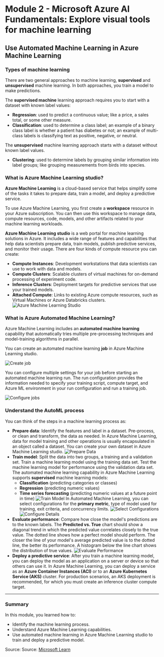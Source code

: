 # Module 2 - Microsoft Azure AI Fundamentals: Explore visual tools for machine learning

## Use Automated Machine Learning in Azure Machine Learning

### Types of machine learning

There are two general approaches to machine learning, **supervised** and **unsupervised** machine learning. In both approaches, you train a model to make predictions.

The **supervised machine** learning approach requires you to start with a dataset with known label values:

* **Regression**: used to predict a continuous value; like a price, a sales total, or some other measure.
* **Classification**: used to determine a class label; an example of a binary class label is whether a patient has diabetes or not; an example of multi-class labels is classifying text as positive, negative, or neutral.

The **unsupervised** machine learning approach starts with a dataset without known label values.

* **Clustering**: used to determine labels by grouping similar information into label groups; like grouping measurements from birds into species.

### What is Azure Machine Learning studio?

**Azure Machine Learning** is a cloud-based service that helps simplify some of the tasks it takes to prepare data, train a model, and deploy a predictive service.

To use Azure Machine Learning, you first create a **workspace** resource in your Azure subscription. You can then use this workspace to manage data, compute resources, code, models, and other artifacts related to your machine learning workloads.

**Azure Machine Learning studio** is a web portal for machine learning solutions in Azure. It includes a wide range of features and capabilities that help data scientists prepare data, train models, publish predictive services, and monitor their usage. There are four kinds of compute resource you can create:

* **Compute Instances**: Development workstations that data scientists can use to work with data and models.
* **Compute Clusters**: Scalable clusters of virtual machines for on-demand processing of experiment code.
* **Inference Clusters**: Deployment targets for predictive services that use your trained models.
* **Attached Compute**: Links to existing Azure compute resources, such as Virtual Machines or Azure Databricks clusters.
![Azure Machine Learning Studio](https://learn.microsoft.com/en-us/training/wwl-data-ai/use-automated-machine-learning/media/studio-home.png)

### What is Azure Automated Machine Learning?

Azure Machine Learning includes an **automated machine learning** capability that automatically tries multiple pre-processing techniques and model-training algorithms in parallel.

You can create an automated machine learning **job** in Azure Machine Learning studio.

![Create job](https://learn.microsoft.com/en-us/training/wwl-data-ai/use-automated-machine-learning/media/automated-machine-learning-portal.png)

You can configure multiple settings for your job before starting an automated machine learning run. The run configuration provides the information needed to specify your training script, compute target, and Azure ML environment in your run configuration and run a training job.

![Configure jobs](https://learn.microsoft.com/en-us/training/wwl-data-ai/use-automated-machine-learning/media/start-job-machine-learning-studio.png)

### Understand the AutoML process

You can think of the steps in a machine learning process as:

* **Prepare data**: Identify the features and label in a dataset. Pre-process, or clean and transform, the data as needed. In Azure Machine Learning, data for model training and other operations is usually encapsulated in an object called a dataset. You can create your own dataset in Azure Machine Learning studio.
  ![Prepare Data](https://learn.microsoft.com/en-us/training/wwl-data-ai/use-automated-machine-learning/media/auto-machine-learning-select-data.png)
* **Train model**: Split the data into two groups, a training and a validation set. Train a machine learning model using the training data set. Test the machine learning model for performance using the validation data set. The automated machine learning capability in Azure Machine Learning supports **supervised** machine learning models:
  * **Classification** (predicting categories or classes)
  * **Regression** (predicting numeric values)
  * **Time series forecasting** (predicting numeric values at a future point in time)
  ![Train Model](https://learn.microsoft.com/en-us/training/wwl-data-ai/use-automated-machine-learning/media/choose-task-settings.png)
  In Automated Machine Learning, you can select configurations for the **primary metric**, type of model used for training, exit criteria, and concurrency limits.
  ![Select Configurations](https://learn.microsoft.com/en-us/training/wwl-data-ai/use-automated-machine-learning/media/machine-learning-run-configurations.png)
  ![Configure Details](https://learn.microsoft.com/en-us/training/wwl-data-ai/use-automated-machine-learning/media/training-validation.png)
* **Evaluate performance**: Compare how close the model's predictions are to the known labels. The **Predicted vs. True** chart should show a diagonal trend in which the predicted value correlates closely to the true value. The dotted line shows how a perfect model should perform. The closer the line of your model's average predicted value is to the dotted line, the better its performance. A histogram below the line chart shows the distribution of true values.
  ![Evaluate Performance](https://learn.microsoft.com/en-us/training/wwl-data-ai/use-automated-machine-learning/media/predicted-vs-true.png)
* **Deploy a predictive service**: After you train a machine learning model, you can deploy the model as an application on a server or device so that others can use it. In Azure Machine Learning, you can deploy a service as an **Azure Container Instances (ACI)** or to an **Azure Kubernetes Service (AKS)** cluster. For production scenarios, an AKS deployment is recommended, for which you must create an inference cluster compute target.

***

### Summary

In this module, you learned how to:

* Identify the machine learning process.
* Understand Azure Machine Learning capabilities.
* Use automated machine learning in Azure Machine Learning studio to train and deploy a predictive model.

Source: Source: [Microsoft Learn](https://learn.microsoft.com/en-us/training/modules/use-automated-machine-learning/)
